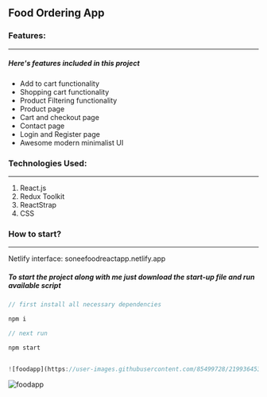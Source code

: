 ## Food Ordering App

### Features:

---

##### Here's features included in this project

- Add to cart functionality
- Shopping cart functionality
- Product Filtering functionality
- Product page
- Cart and checkout page
- Contact page
- Login and Register page
- Awesome modern minimalist UI

### Technologies Used:

---

1. React.js
2. Redux Toolkit
3. ReactStrap
4. CSS

### How to start?

---

Netlify interface: soneefoodreactapp.netlify.app

##### To start the project along with me just download the start-up file and run available script

```javascript
// first install all necessary dependencies

npm i

// next run

npm start


![foodapp](https://user-images.githubusercontent.com/85499728/219936453-a6c453b1-e6fa-463b-8543-763bace32283.png)


```
![foodapp](https://user-images.githubusercontent.com/85499728/219936575-6d7f684a-6160-4c0d-a5d9-636cf7ce018b.png)
